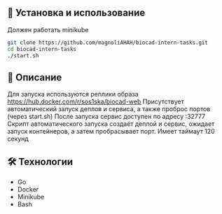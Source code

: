 ## 🔧 Установка и использование
Должен работать minikube
```bash
git clone https://github.com/magnoliAHAH/biocad-intern-tasks.git
cd biocad-intern-tasks
./start.sh
```
## 📌 Описание 
Для запуска используются реплики образа https://hub.docker.com/r/sos1ska/biocad-web
Присутствует автоматический запуск деплоя и сервиса, а также проброс портов (через start.sh)
После запуска сервис доступен по адресу <IP>:32777
Скрипт автоматического запуска создаёт деплой и сервис, ожидает запуск контейнеров, а затем пробрасывает порт. Имеет таймаут 120 секунд

## 🛠️ Технологии
- Go
- Docker
- Minikube
- Bash

